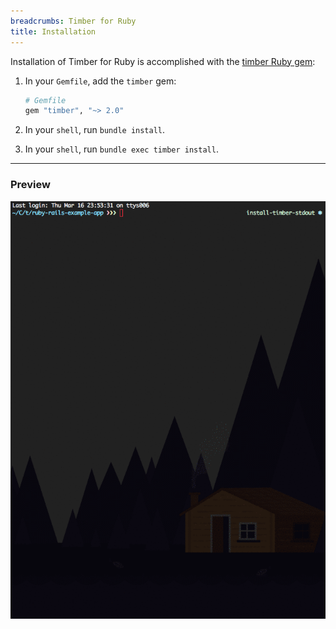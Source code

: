 ```yaml
---
breadcrumbs: Timber for Ruby
title: Installation
---
```


Installation of Timber for Ruby is accomplished with the [timber Ruby gem](https://rubygems.org/gems/timber):

1. In your `Gemfile`, add the `timber` gem:

    ```ruby
    # Gemfile
    gem "timber", "~> 2.0"
    ```

2. In your `shell`, run `bundle install`.

3. In your `shell`, run `bundle exec timber install`.

---

### Preview

![Timber ruby install](/assets/img/docs/timber-ruby-install.gif)
